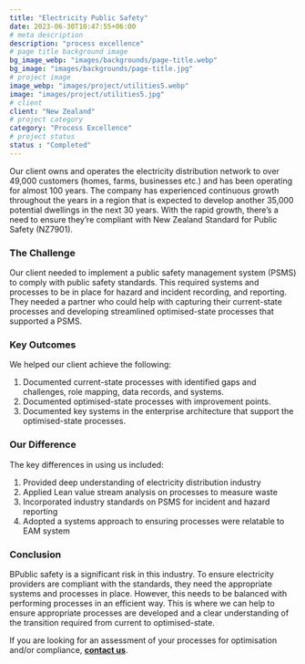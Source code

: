 ```yaml
---
title: "Electricity Public Safety"
date: 2023-06-30T10:47:55+06:00
# meta description
description: "process excellence"
# page title background image
bg_image_webp: "images/backgrounds/page-title.webp"
bg_image: "images/backgrounds/page-title.jpg"
# project image
image_webp: "images/project/utilities5.webp"
image: "images/project/utilities5.jpg"
# client
client: "New Zealand"
# project category
category: "Process Excellence"
# project status
status : "Completed"
---
```


Our client owns and operates the electricity distribution network to over 49,000 customers (homes, farms, businesses etc.) and has been operating for almost 100 years. The company has experienced continuous growth throughout the years in a region that is expected to develop another 35,000 potential dwellings in the next 30 years. With the rapid growth, there’s a need to ensure they’re compliant with New Zealand Standard for Public Safety (NZ7901).

### The Challenge
Our client needed to implement a public safety management system (PSMS) to comply with public safety standards. This required systems and processes to be in place for hazard and incident recording, and reporting. They needed a partner who could help with capturing their current-state processes and developing streamlined optimised-state processes that supported a PSMS.

### Key Outcomes
We helped our client achieve the following:
1.	Documented current-state processes with identified gaps and challenges, role mapping, data records, and systems.
2.	Documented optimised-state processes with improvement points.
3.	Documented key systems in the enterprise architecture that support the optimised-state processes.

### Our Difference
The key differences in using us included:
1.	Provided deep understanding of electricity distribution industry
2.	Applied Lean value stream analysis on processes to measure waste
3.	Incorporated industry standards on PSMS for incident and hazard reporting
4.	Adopted a systems approach to ensuring processes were relatable to EAM system

### Conclusion
BPublic safety is a significant risk in this industry. To ensure electricity providers are compliant with the standards, they need the appropriate systems and processes in place. However, this needs to be balanced with performing processes in an efficient way. This is where we can help to ensure appropriate processes are developed and a clear understanding of the transition required from current to optimised-state.

If you are looking for an assessment of your processes for optimisation and/or compliance, [**contact us**](https://zenconsulting.co.nz/contact/).